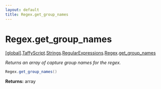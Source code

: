```yaml
---
layout: default
title: Regex.get_group_names
---
```


# Regex.get_group_names

[\[global\]]({{site.baseurl}}/docs/).[TaffyScript]({{site.baseurl}}/docs/TaffyScript/).[Strings]({{site.baseurl}}/docs/TaffyScript/Strings/).[RegularExpressions]({{site.baseurl}}/docs/TaffyScript/Strings/RegularExpressions/).[Regex]({{site.baseurl}}/docs/TaffyScript/Strings/RegularExpressions/Regex/).[get_group_names]({{site.baseurl}}/docs/TaffyScript/Strings/RegularExpressions/Regex/get_group_names/)

_Returns an array of capture group names for the regex._

```cs
Regex.get_group_names()
```

**Returns:** array
